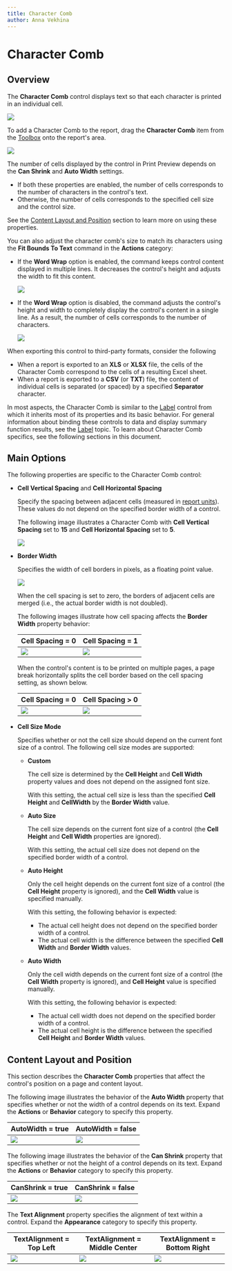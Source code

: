 ```yaml
---
title: Character Comb
author: Anna Vekhina
---
```

# Character Comb

## Overview
The **Character Comb** control displays text so that each character is printed in an individual cell.

![](../../../../images/eurd-web-character-comb-example.png)

To add a Character Comb to the report, drag the **Character Comb** item from the [Toolbox](../../report-designer-tools/toolbox.md) onto the report's area.

![](../../../../images/eurd-web-add-character-comb-to-report.png)

The number of cells displayed by the control in Print Preview depends on the **Can Shrink** and **Auto Width** settings.

* If both these properties are enabled, the number of cells corresponds to the number of characters in the control's text.
* Otherwise, the number of cells corresponds to the specified cell size and the control size.

See the [Content Layout and Position](#content-layout-and-position) section to learn more on using these properties.

You can also adjust the character comb's size to match its characters using the **Fit Bounds To Text** command in the **Actions** category:

* If the **Word Wrap** option is enabled, the command keeps control content displayed in multiple lines. It decreases the control's height and adjusts the width to fit this content.
	
	![](../../../../images/eurd-web-character-comb-fit-bounds-to-text-with-word-wrap.png)

* If the **Word Wrap** option is disabled, the command adjusts the control's height and width to completely display the control's content in a single line. As a result, the number of cells corresponds to the number of characters.
	
	![](../../../../images/eurd-web-character-comb-fit-bounds-to-text-without-word-wrap.png)

When exporting this control to third-party formats, consider the following
* When a report is exported to an **XLS** or **XLSX** file, the cells of the Character Comb correspond to the cells of a resulting Excel sheet.
* When a report is exported to a **CSV** (or **TXT**) file, the content of individual cells is separated (or spaced) by a specified **Separator** character.

In most aspects, the Character Comb is similar to the [Label](Label.md) control from which it inherits most of its properties and its basic behavior. For general information about binding these controls to data and display summary function results, see the [Label](Label.md) topic. To learn about Character Comb specifics, see the following sections in this document.

## Main Options
The following properties are specific to the Character Comb control:

* **Cell Vertical Spacing** and **Cell Horizontal Spacing**
	
	Specify the spacing between adjacent cells (measured in [report units](../../configure-design-settings/change-a-report-measurement-units.md)). These values do not depend on the specified border width of a control.
	
	The following image illustrates a Character Comb with **Cell Vertical Spacing** set to **15** and **Cell Horizontal Spacing** set to **5**.
	
	![](../../../../images/eurd-web-character-comb-vertical-and-horizontal-spacing.png)
	

* **Border Width**
	
	Specifies the width of cell borders in pixels, as a floating point value.

	![](../../../../images/eurd-web-character-comb-specify-border-width.png)
	
	When the cell spacing is set to zero, the borders of adjacent cells are merged (i.e., the actual border width is not doubled).
	
	The following images illustrate how cell spacing affects the **Border Width** property behavior:
	
	| Cell Spacing = 0 | Cell Spacing = 1 |
	|---|---|
	| ![](../../../../images/eurd-web-character-comb-border-without-spacing.png) | ![](../../../../images/eurd-web-character-comb-border-with-spacing.png) |
	
	When the control's content is to be printed on multiple pages, a page break horizontally splits the cell border based on the cell spacing setting, as shown below.
	
	| Cell Spacing = 0 | Cell Spacing > 0 |
	|---|---|
	|![](../../../../images/eurd-web-character-comb-on-multi-pages-without-spacing.png)| ![](../../../../images/eurd-web-character-comb-on-multi-pages-with-spacing.png) |

* **Cell Size Mode**
	
	Specifies whether or not the cell size should depend on the current font size of a control. The following cell size modes are supported:
	
	* **Custom**
		
		The cell size is determined by the **Cell Height** and **Cell Width** property values and does not depend on the assigned font size.
		
		With this setting, the actual cell size is less than the specified **Cell Height** and **CellWidth** by the **Border Width** value.

	* **Auto Size**
		
		The cell size depends on the current font size of a control (the **Cell Height** and **Cell Width** properties are ignored).
		
		With this setting, the actual cell size does not depend on the specified border width of a control.

	* **Auto Height**
		
		Only the cell height depends on the current font size of a control (the **Cell Height** property is ignored), and the **Cell Width** value is specified manually.
		
		With this setting, the following behavior is expected:
		
		* The actual cell height does not depend on the specified border width of a control.
		* The actual cell width is the difference between the specified **Cell Width** and **Border Width** values.

	* **Auto Width**
		
		Only the cell width depends on the current font size of a control (the **Сell Width** property is ignored), and **Cell Height** value is specified manually.
		
		With this setting, the following behavior is expected:
		
		* The actual cell width does not depend on the specified border width of a control.
		* The actual cell height is the difference between the specified **Cell Height** and **Border Width** values.

## Content Layout and Position
This section describes the **Character Comb** properties that affect the control's position on a page and content layout.

The following image illustrates the behavior of the **Auto Width** property that specifies whether or not the width of a control depends on its text. Expand the **Actions** or **Behavior** category to specify this property.

| AutoWidth = true | AutoWidth = false |
|---|---|
| ![](../../../../images/eurd-web-character-comb-auto-width-true.png) | ![](../../../../images/eurd-web-character-comb-auto-width-false.png) |

The following image illustrates the behavior of the **Can Shrink** property that specifies whether or not the height of a control depends on its text. Expand the **Actions** or **Behavior** category to specify this property.

| CanShrink = true | CanShrink = false |
|---|---|
| ![](../../../../images/eurd-web-character-comb-can-shrink-true.png) |![](../../../../images/eurd-web-character-comb-auto-width-false.png) |

The **Text Alignment** property specifies the alignment of text within a control. Expand the **Appearance** category to specify this property.

| TextAlignment = Top Left | TextAlignment = Middle Center | TextAlignment = Bottom Right |
|---|---|---|
| ![](../../../../images/eurd-web-character-comb-text-alignment-top-left.png) |![](../../../../images/eurd-web-character-comb-text-alignment-middle-center.png) | ![](../../../../images/eurd-web-character-comb-text-alignment-bottom-right.png) |